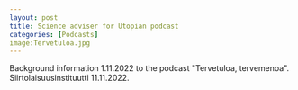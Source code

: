 ```yaml
---
layout: post
title: Science adviser for Utopian podcast
categories: [Podcasts]
image:Tervetuloa.jpg
---
```

Background information 1.11.2022 to the podcast "Tervetuloa, tervemenoa". Siirtolaisuusinstituutti 11.11.2022.
